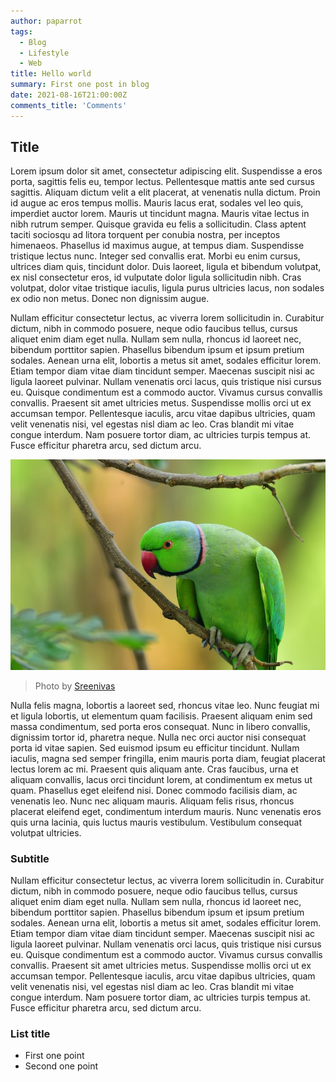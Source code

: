 ```yaml
---
author: paparrot
tags:
  - Blog
  - Lifestyle
  - Web
title: Hello world
summary: First one post in blog
date: 2021-08-16T21:00:00Z
comments_title: 'Comments'
---
```


## Title

Lorem ipsum dolor sit amet, consectetur adipiscing elit. Suspendisse a eros porta, sagittis felis eu, tempor lectus. Pellentesque mattis ante sed cursus sagittis. Aliquam dictum velit a elit placerat, at venenatis nulla dictum. Proin id augue ac eros tempus mollis. Mauris lacus erat, sodales vel leo quis, imperdiet auctor lorem. Mauris ut tincidunt magna. Mauris vitae lectus in nibh rutrum semper. Quisque gravida eu felis a sollicitudin. Class aptent taciti sociosqu ad litora torquent per conubia nostra, per inceptos himenaeos. Phasellus id maximus augue, at tempus diam. Suspendisse tristique lectus nunc. Integer sed convallis erat. Morbi eu enim cursus, ultrices diam quis, tincidunt dolor. Duis laoreet, ligula et bibendum volutpat, ex nisl consectetur eros, id vulputate dolor ligula sollicitudin nibh. Cras volutpat, dolor vitae tristique iaculis, ligula purus ultricies lacus, non sodales ex odio non metus. Donec non dignissim augue.

Nullam efficitur consectetur lectus, ac viverra lorem sollicitudin in. Curabitur dictum, nibh in commodo posuere, neque odio faucibus tellus, cursus aliquet enim diam eget nulla. Nullam sem nulla, rhoncus id laoreet nec, bibendum porttitor sapien. Phasellus bibendum ipsum et ipsum pretium sodales. Aenean urna elit, lobortis a metus sit amet, sodales efficitur lorem. Etiam tempor diam vitae diam tincidunt semper. Maecenas suscipit nisi ac ligula laoreet pulvinar. Nullam venenatis orci lacus, quis tristique nisi cursus eu. Quisque condimentum est a commodo auctor. Vivamus cursus convallis convallis. Praesent sit amet ultricies metus. Suspendisse mollis orci ut ex accumsan tempor. Pellentesque iaculis, arcu vitae dapibus ultricies, quam velit venenatis nisi, vel egestas nisl diam ac leo. Cras blandit mi vitae congue interdum. Nam posuere tortor diam, ac ultricies turpis tempus at. Fusce efficitur pharetra arcu, sed dictum arcu.

![Whats up man?](/static/img/parrot.jpg 'Parrot')

> Photo by [Sreenivas](https://unsplash.com/@sree97)

Nulla felis magna, lobortis a laoreet sed, rhoncus vitae leo. Nunc feugiat mi et ligula lobortis, ut elementum quam facilisis. Praesent aliquam enim sed massa condimentum, sed porta eros consequat. Nunc in libero convallis, dignissim tortor id, pharetra neque. Nulla nec orci auctor nisi consequat porta id vitae sapien. Sed euismod ipsum eu efficitur tincidunt. Nullam iaculis, magna sed semper fringilla, enim mauris porta diam, feugiat placerat lectus lorem ac mi. Praesent quis aliquam ante. Cras faucibus, urna et aliquam convallis, lacus orci tincidunt lorem, at condimentum ex metus ut quam. Phasellus eget eleifend nisi. Donec commodo facilisis diam, ac venenatis leo. Nunc nec aliquam mauris. Aliquam felis risus, rhoncus placerat eleifend eget, condimentum interdum mauris. Nunc venenatis eros quis urna lacinia, quis luctus mauris vestibulum. Vestibulum consequat volutpat ultricies.

### Subtitle

Nullam efficitur consectetur lectus, ac viverra lorem sollicitudin in. Curabitur dictum, nibh in commodo posuere, neque odio faucibus tellus, cursus aliquet enim diam eget nulla. Nullam sem nulla, rhoncus id laoreet nec, bibendum porttitor sapien. Phasellus bibendum ipsum et ipsum pretium sodales. Aenean urna elit, lobortis a metus sit amet, sodales efficitur lorem. Etiam tempor diam vitae diam tincidunt semper. Maecenas suscipit nisi ac ligula laoreet pulvinar. Nullam venenatis orci lacus, quis tristique nisi cursus eu. Quisque condimentum est a commodo auctor. Vivamus cursus convallis convallis. Praesent sit amet ultricies metus. Suspendisse mollis orci ut ex accumsan tempor. Pellentesque iaculis, arcu vitae dapibus ultricies, quam velit venenatis nisi, vel egestas nisl diam ac leo. Cras blandit mi vitae congue interdum. Nam posuere tortor diam, ac ultricies turpis tempus at. Fusce efficitur pharetra arcu, sed dictum arcu.

### List title

- First one point
- Second one point
